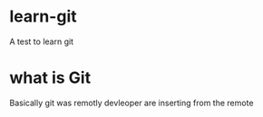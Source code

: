 # learn-git
A test to learn git 
# what is Git
Basically git was remotly devleoper are inserting from the remote 
